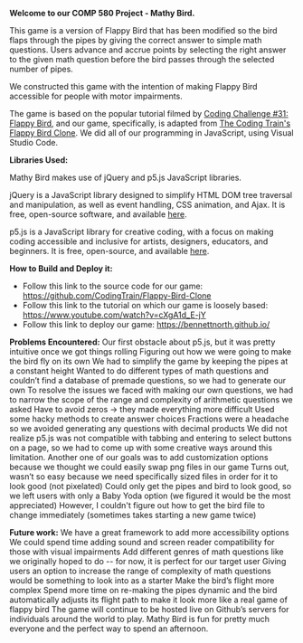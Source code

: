 **Welcome to our COMP 580 Project - Mathy Bird.** 

This game is a version of Flappy Bird that has been modified so the bird flaps through the pipes by giving the correct answer to simple math questions. Users advance and accrue points by selecting the right answer to the given math question before the bird passes through the selected number of pipes. 

We constructed this game with the intention of making Flappy Bird accessible for people with motor impairments.

The game is based on the popular tutorial filmed by [Coding Challenge #31: Flappy Bird](https://www.youtube.com/watch?v=cXgA1d_E-jY), and our game, specifically, is adapted from [The Coding Train's Flappy Bird Clone](https://github.com/CodingTrain/Flappy-Bird-Clone).  We did all of our programming in JavaScript, using Visual Studio Code.

**Libraries Used:**

Mathy Bird makes use of jQuery and p5.js JavaScript libraries.

jQuery is a JavaScript library designed to simplify HTML DOM tree traversal and manipulation, as well as event handling, CSS animation, and Ajax. It is free, open-source software, and available [here](https://jquery.com/). 

p5.js is a JavaScript library for creative coding, with a focus on making coding accessible and inclusive for artists, designers, educators, and beginners. It is free, open-source, and available [here](https://p5js.org/download/).


**How to Build and Deploy it:** 


* Follow this link to the source code for our game: https://github.com/CodingTrain/Flappy-Bird-Clone
* Follow this link to the tutorial on which our game is loosely based: https://www.youtube.com/watch?v=cXgA1d_E-jY
* Follow this link to deploy our game: https://bennettnorth.github.io/ 

**Problems Encountered:**
Our first obstacle about p5.js, but it was pretty intuitive once we got things rolling
Figuring out how we were going to make the bird fly on its own
We had to simplify the game by keeping the pipes at a constant height
Wanted to do different types of math questions and couldn’t find a database of premade questions, so we had to generate our own
To resolve the issues we faced with making our own questions, we had to narrow the scope of the range and complexity of arithmetic questions we asked
Have to avoid zeros → they made everything more difficult
Used some hacky methods to create answer choices
Fractions were a headache so we avoided generating any questions with decimal products
We did not realize p5.js was not compatible with tabbing and entering to select buttons on a page, so we had to come up with some creative ways around this limitation.
Another one of our goals was to add customization options because we thought we could easily swap png files in our game
Turns out, wasn’t so easy because we need specifically sized files in order for it to look good (not pixelated)
Could only get the pipes and bird to look good, so we left users with only a Baby Yoda option (we figured it would be the most appreciated)
However, I couldn't figure out how to get the bird file to change immediately (sometimes takes starting a new game twice)
 
**Future work:**
We have a great framework to add more accessibility options
We could spend time adding sound and screen reader compatibility for those with visual impairments
Add different genres of math questions like we originally hoped to do -- for now, it is perfect for our target user
Giving users an option to increase the range of complexity of math questions would be something to look into as a starter
Make the bird’s flight more complex
Spend more time on re-making the pipes dynamic and the bird automatically adjusts its flight path to make it look more like a real game of flappy bird
The game will continue to be hosted live on Github’s servers for individuals around the world to play. Mathy Bird is fun for pretty much everyone and the perfect way to spend an afternoon.


